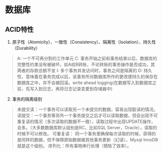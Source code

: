 # 数据库
## ACID特性
1. 原子性（Atomicity）、一致性（Consistency）、隔离性（Isolation）、持久性（Durability）
> A: 一个不可再分割的工作单元
> C: 事务开始之前和事务结束以后，数据库的完整性约束没有被破坏。如A给B转账，不论转账的事务操作是否成功，其两者的存款总额不变
> I: 多个事务并发访问时，事务之间是隔离的
> D: 持久性，意味着在事务完成以后，该事务所对数据库所作的更改便持久的保存在数据库之中，并不会被回滚。write ahead logging(在数据写入到数据库之前，先写入到日志，再将日志记录变更到存储器中)

2. 事务的隔离级别
> 未提交读：一个事务可以读取另一个未提交的数据，容易出现脏读的情况。
> 读提交：一个事务等另外一个事务提交之后才可以读取数据，但会出现不可重复读的情况（多次读取的数据不一致），读取过程中出现UPDATE操作，会多。（大多数数据库默认级别是RC，比如SQL Server，Oracle），读取的时候不可以修改。
> 可重复读： 同一个事务里确保每次读取的时候，获得的是同样的数据，但不保障原始数据被其他事务更新（幻读），Mysql InnoDB 就是这个级别。
> 序列化：所有事物串行处理（牺牲了效率）。

